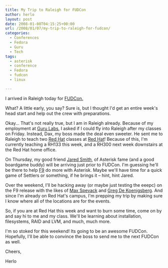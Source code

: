 ```yaml
---
title: My Trip to Raleigh for FUDCon
author: herlo
layout: post
date: 2008-01-08T04:15:25+00:00
url: /2008/01/07/my-trip-to-raleigh-for-fudcon/
categories:
  - Conferences
  - Fedora
  - Guru
  - Tech
tags:
  - asterisk
  - conference
  - Fedora
  - fudcon
  - linux

---
```

I arrived in Raleigh today for <a href="http://fedoraproject.org/wiki/FUDCon/FUDConF9" target="_blank">FUDCon.</a>

What? A little early, you say? Sure is, but I thought I'd get an entire week's head start and help out the crew with preparations.

Okay&#8230; That's not really true, but I am in Raleigh already. Because of my employment at <a href="http://www.gurulabs.com" target="_blank">Guru Labs</a>, I asked if I could fly into Raleigh after my classes on Friday. Instead, Dax, my boss made the deal even sweeter. He sent me to Raleigh to teach two <a href="http://www.redhat.com/training" target="_blank">Red Hat</a> classes at <a href="http://www.redhat.com" target="_blank">Red Hat</a>! Because of this, I'm currently teaching a RH133 this week, and a RH300 next week downstairs at the Red Hat home office.

On Thursday, my good friend <a href="http://www.jaredsmith.net" target="_blank">Jared Smith</a>, of Asterisk fame (and a good boardgame buddy) will be arriving just prior to FUDCon. I'm guessing he'll be there to help <a href="http://fedoraproject.org/wiki/Releases/9/FeatureList" target="_blank">F9</a> do more with Asterisk. Maybe we'll have time for a quick game of Settlers or something, if he brings it – hint, hint Jared.

Over the weekend, I'll be hacking away (or maybe just testing the eeepc) on the F9 release with the likes of [Max Spevack][1] and [Greg De Koenigsberg][2]. And since I'm already on Red Hat's campus, I'm prepping my trip by making sure I know where all of the locations are for the events.

So, if you are at Red Hat this week and want to burn some time, come on by and say hi to me and my class. We'll be learning about installation, filesystems, RAID and LVM, and much, much more.

I'm so stoked for this weekend! Its going to be an awesome FUDCon. Hopefully, I'll be able to convince the boss to send me to the next FUDCon as well.

Cheers,

Herlo

 [1]: http://fedoraproject.org/wiki/MaxSpevack
 [2]: http://gregdek.livejournal.com/